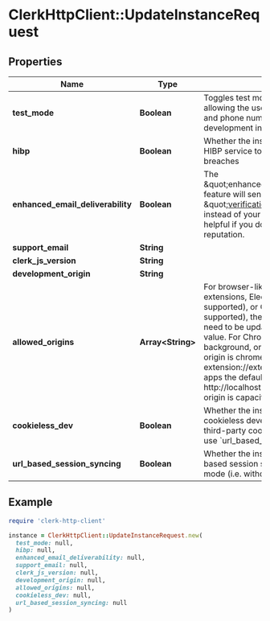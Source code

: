 # ClerkHttpClient::UpdateInstanceRequest

## Properties

| Name | Type | Description | Notes |
| ---- | ---- | ----------- | ----- |
| **test_mode** | **Boolean** | Toggles test mode for this instance, allowing the use of test email addresses and phone numbers. Defaults to true for development instances. | [optional] |
| **hibp** | **Boolean** | Whether the instance should be using the HIBP service to check passwords for breaches | [optional] |
| **enhanced_email_deliverability** | **Boolean** | The \&quot;enhanced_email_deliverability\&quot; feature will send emails from \&quot;verifications@clerk.dev\&quot; instead of your domain. This can be helpful if you do not have a high domain reputation. | [optional] |
| **support_email** | **String** |  | [optional] |
| **clerk_js_version** | **String** |  | [optional] |
| **development_origin** | **String** |  | [optional] |
| **allowed_origins** | **Array&lt;String&gt;** | For browser-like stacks such as browser extensions, Electron (not officially supported), or Capacitor.js (not officially supported), the instance allowed origins need to be updated with the request origin value. For Chrome extensions popup, background, or service worker pages, the origin is chrome-extension://extension_uuid. For Electron apps the default origin is http://localhost:3000. For Capacitor, the origin is capacitor://localhost. | [optional] |
| **cookieless_dev** | **Boolean** | Whether the instance should operate in cookieless development mode (i.e. without third-party cookies). Deprecated: Please use &#x60;url_based_session_syncing&#x60; instead. | [optional] |
| **url_based_session_syncing** | **Boolean** | Whether the instance should use URL-based session syncing in development mode (i.e. without third-party cookies). | [optional] |

## Example

```ruby
require 'clerk-http-client'

instance = ClerkHttpClient::UpdateInstanceRequest.new(
  test_mode: null,
  hibp: null,
  enhanced_email_deliverability: null,
  support_email: null,
  clerk_js_version: null,
  development_origin: null,
  allowed_origins: null,
  cookieless_dev: null,
  url_based_session_syncing: null
)
```

